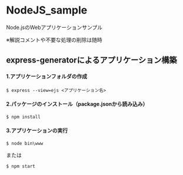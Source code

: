 # NodeJS_sample

Node.jsのWebアプリケーションサンプル

※解説コメントや不要な処理の削除は随時

## express-generatorによるアプリケーション構築
#### 1.アプリケーションフォルダの作成
```shell
$ express --view=ejs <アプリケーション名>
```

#### 2.パッケージのインストール（package.jsonから読み込み）
```shell
$ npm install
```

#### 3.アプリケーションの実行
```shell
$ node bin\www
```
または
```shell
$ npm start
```